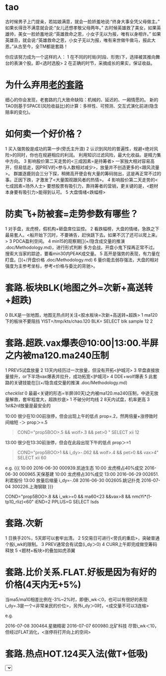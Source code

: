 # tao

古时候男子上门提亲，若姑娘满意，就会一脸娇羞地说:“终身大事全凭父母做主。” 如果长得丑不满意就会说:“女儿还想孝敬父母两年。”
古时候英雄救了美女，如果英雄帅，美女一脸娇羞地说:“英雄救命之恩，小女子无以为报，唯有以身相许。”
                    如果英雄丑，就会说:“英雄救命之恩，小女子无以为报，唯有来世做牛做马，报此大恩。”从古至今，全TM都是套路！

你应该努力成为一个这样的人：
1 在不同的时局(时段、形势)下，选择被其推向舞台的表演个股。即<选时选股>
2 在正确的时节，采摘成长的果实，保证收益。 

# 为什么弃用[老的套路](.doc/.old.tao.md)

细心的你会发现，老套路的几大致命缺陷：机械的、延迟的、一厢情愿的。
新的TAO则基于SPACE(风险收益比)的计算：多样性、可预测、交互式演化前进(隐含赔率的变化)。

# 如何卖一个好价格？

1 买入强势股是成功的第一步(旁氏主升浪)
2 认识到风险的普遍性，规避<绝对风险>的同时，你也在规避相应的利润。
  利用知识过滤风险，最大化收益。是精力集中方向。
3 影响股价第二天走势的<三成因素=是持筹者>
  一家独大相对容易高开，但易低走，因PREV的<参与人数相对减少>，放量并不创造更多的<跟风流量>。
  群雄逐鹿则会三分下探，稍微高开便会有大量的筹码抛出，这是再正常不过的事。正因下跌，才激发了<大量围观跟风者的热情>。
4 影响股价第二天走势的<七成因素=场外人士>
  要想股票有吸引力，靠持筹者的营销，更关键的是，<题材本身要有吸引力>能得到认可。
5 大盘情绪<跌幅榜>

# 防卖飞+防被套=走势参数有哪些？

1 对手盘，龙虎榜，假机构+砸盘席位监控。
2 看跌幅榜，大盘的情绪，急跌之下最易套人。<船开始下沉时，不要祷告，赶快跳下去。如果不沉了还可以爬上来。>
3 PDCA盈利空间。
4 min15的观察期[](+/隐含成交量的推演 .doc/Methodology.md)，进行形式判断
  多方会战，开盘小鬼下探再正常不过。
  搜索大当家的踪迹，要看min30内PEAK成交量。
5 高开是强势的表现，有力量在盯盘。[](+/开盘价格 .doc/Methodology.md)
6 量价能去弱存强法，大盘的相对强度为主参考坐标，参考<价格与委比的背驰>。

# 套路.板块BLK(地图之外=次新+高送转+超跌)

0 BLK是一张地图，地图无热点时关注<胶水板块=次新+高送转+超跌>
1 ma120下的板块不要阻挡
  YIST=/tmp/kts/chao.120 BLK= SELECT blk sample 12
2 

# 套路.超跌.vax爆表@10:00|13:00.半屏之内被ma120.ma240压制 

1 PREV5试盘放量
2 13天内经历过一次放量，但没有开拓<护城河>
3 早盘直接放量接升，or下半场vax爆表并拉升，成功拓宽<护城河>
4 DDE+wolf爆表
5 此套路的关键技能在[](+/隐含成交量的推演 .doc/Methodology.md)

*checklist*
0 最最<关键的形态=半屏(80天)之内被ma120.ma240压制，中途无放量解救，套牢程度大，超跌抄底>
1 不破分时均线
2 8天内试盘，机率更高
3 1st&2rd放量是最安全的

10:00 很少在10:00前涨停，但会出现上午的低点
      prop=.2，然两倍量+涨停致时间缩短 -＞ prop＞=.5
> COND="prop5BOO>.5 && wolf>.3 && pet>0 " SELECT xii 12

13:00 很少在13:30前涨停，但会在此段出现下午的低点
      prop＞=1
> COND="prop5BOO>1 && i_dy>-.062 && wolf>.4 && pet>0 && vax>4" SELECT xii 60

e.g. {{{
10:00 
  2016-06-30 000939.凯迪生态  10:00 龙虎榜占40%成交
  2016-06-30 000965.天保基建  10:00 龙虎榜占30%成交
13:00
  2016-06-29 002651.利君股份  13:00 放量后缩量 i_dy=-.08
  2016-06-30 002605.姚记扑克
  2016-07-04 300226.上海钢联
}}}

>
COND="prop5BOO>.8 && i_wk>=0 && ma60<23 &&vax>8 && nmcYi*(1-tp10_rliz)<60" iEND=2 PPLUS=G SELECT lsds

# 套路.次新

1 日换手20%，5天即可以套牢出清。
2 5交易日可进行<旁氏的重启>，突破普通个股i_wk的限制。
3 PREV通常会有试盘(i_dy＞0)
4 CURR上午即完成做空筹码释放
5 <题材+板块>的叠加如虎添翼

# 套路.比价关系.FLAT.好板是因为有好的价格(4天内无+5%)

当ma5/ma10相差比例在-3%~2%时，即便i_wk＜0，也可以有很好的表现
i_dy=.3是一个<非常亲民的价位>，另外i_dy＞0时，<成交量不可以3连缩>

e.g.

2016-07-08 300464.星徽精密
2016-07-07 600980.北矿科技  尽管i_wk＜10，但经过FLAT消化，<涨停将打开向上的空间>


# 套路.热点HOT.124买入法(做T+低吸)

<SELECT stat hot>

3板是一个热点的重要标志，按组合排列有8种走势，但是，真正有参与价值的，要从无量转放量那天开始。
0 0 0   +0 0 1   +0 1 0   +0 1 1
1 0 0   +1 0 1   +1 1 0   +1 1 1

公告股复牌日(T0)起的3种走势：
1                               T0放量.mavol5* 2   +T1放量冲高回落                  # 操作周期2天，今买明卖
2                               T0放量.mavol5* 2   +T1缩量         +T2放量          # 操作周期3天，运气成分居多
3 T0缩量.mavol5* .5            +T1放量             +T2再放量                        # 操作周期3天，收益大
4 T0缩量.mavol5* .5   +T1缩量  +T2放量                                              # 连续缩量<Odds>大降

Ops:
1 计算涨幅空间space：同期大盘or板块涨幅 + 盘大小 + 大小非解禁 + 旁氏形态
2 计算Odds和仓位：根据space及板数计算，并调整相应仓位：一般1板和2板都可安全参与

e.g.
  2016-07-05 金徽酒     次新大涨+白酒大涨形态+i_dy不错
  2016-07-08 金力泰     复牌+旁氏形态非常好+超跌突破

# 套路.梅开二度

调整不缩量，有足够多的对手盘(我A长期演化出的价值体系：妖必2春)


# 套路.叠加题材

0 形象的比喻<组合拳>
1 成交量技术形态之干柴
2 题材性感之烈火

e.g.
  2016-06-30 002112.三变科技  地铁WIFI 突破8日筹码PEAK
  2016-07-04 300116.坚瑞消防  锂电     创新高
  2016-07-04 601020.华钰矿业  有色+次新
